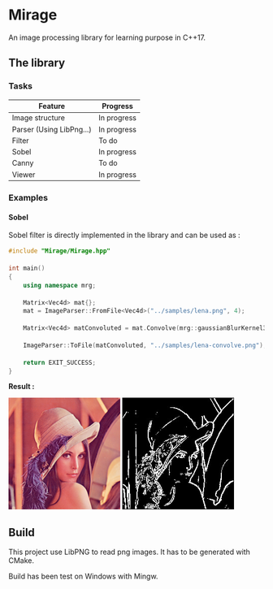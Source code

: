 # Mirage

An image processing library for learning purpose in C++17.

## The library 

### __Tasks__

| Feature | Progress |
|---------|----------|
| Image structure | In progress |
| Parser (Using LibPng...) | In progress |
| Filter | To do |
| Sobel | In progress |
| Canny | To do |
| Viewer | In progress |

###  __Examples__

#### __Sobel__

Sobel filter is directly implemented in the library and can be used as :

```cpp
#include "Mirage/Mirage.hpp"

int main()
{
    using namespace mrg;

    Matrix<Vec4d> mat{};
    mat = ImageParser::FromFile<Vec4d>("../samples/lena.png", 4);

    Matrix<Vec4d> matConvoluted = mat.Convolve(mrg::gaussianBlurKernel3x3);
    
    ImageParser::ToFile(matConvoluted, "../samples/lena-convolve.png");

    return EXIT_SUCCESS;
}
```

__Result :__ 

![Lena Classic](samples/lena.png) ![Lena Sobel](readmefiles/lena-sobel.jpg) 

## Build

This project use LibPNG to read png images. 
It has to be generated with CMake.

Build has been test on Windows with Mingw.